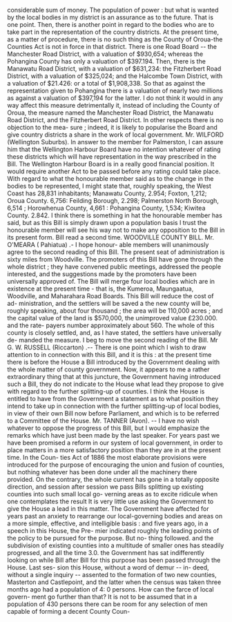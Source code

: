 considerable sum of money. The population of power : but what is wanted by the local bodies in my district is an assurance as to the future. That is one point. Then, there is another point in regard to the bodies who are to take part in the representation of the country districts. At the present time, as a matter of procedure, there is no such thing as the County of Oroua-the Counties Act is not in force in that district. There is one Road Board -- the Manchester Road District, with a valuation of $930,654; whereas the Pohangina County has only a valuation of $397.194. Then, there is the Manawatu Road District, with a valuation of $631,234: the Fitzherbert Road District, with a valuation of $325,024; and the Halcombe Town District, with a valuation of $21.426: or a total of $1,908,338. So that as against the representation given to Pohangina there is a valuation of nearly two millions as against a valuation of $397,194 for the latter. I do not think it would in any way affect this measure detrimentally it, instead of including the County of Oroua, the measure named the Manchester Road District, the Manawatu Road District, and the Fitzherbert Road District. In other respects there is no objection to the mea- sure ; indeed, it is likely to popularise the Board and give country districts a share in the work of local government. Mr. WILFORD (Wellington Suburbs). In answer to the member for Palmerston, I can assure him that the Wellington Harbour Board have no intention whatever of rating these districts which will have representation in the way prescribed in the Bill. The Wellington Harbour Board is in a really good financial position. It would require another Act to be passed before any rating could take place. With regard to what the honourable member said as to the change in the bodies to be represented, I might state that, roughly speaking, the West Coast has 28,831 inhabitants; Manawatu County, 2.954; Foxton, 1,212; Oroua County. 6,756: Feilding Borough, 2.298; Palmerston North Borough, 6,514 ; Horowhenua County, 4,661 : Pohangina County, 1,534; Kiwitea County. 2.842. I think there is something in hat the honourable member has said, but as this Bill is simply drawn upon a population basis I trust the honourable member will see his way not to make any opposition to the Bill in its present form. Bill read a second time. WOODVILLE COUNTY BILL. Mr. O'MEARA ( Pahiatua) .- I hope honour- able members will unanimously agree to the second reading of this Bill. The present seat of administration is sixty miles from Woodville. The promoters of this Bill have gone through the whole district ; they have convened public meetings, addressed the people interested, and the suggestions made by the promoters have been universally approved of. The Bill will merge four local bodies which are in existence at the present time - that is, the Kumeroa, Maungaatua, Woodville, and Maharahara Road Boards. This Bill will reduce the cost of ad- ministration, and the settlers will be saved a the new county will be, roughly speaking, about four thousand ; the area will be 110,000 acres ; and the capital value of the land is $570,000, the unimproved value £230.000. and the rate- payers number approximately about 560. The whole of this county is closely settled, and, as I have stated, the settlers have universally de- manded the measure. I beg to move the second reading of the Bill. Mr G. W. RUSSELL (Riccarton) .-- There is one point which I wish to draw attention to in connection with this Bill, and it is this : at the present time there is before the House a Bill introduced by the Government dealing with the whole matter of county government. Now, it appears to me a rather extraordinary thing that at this juncture, the Government having introduced such a Bill, they do not indicate to the House what lead they propose to give with regard to the further splitting-up of counties. I think the House is entitled to have from the Government a statement as to what position they intend to take up in connection with the further splitting-up of local bodies, in view of their own Bill now before Parliament, and which is to be referred to a Committee of the House. Mr. TANNER (Avon). -- I have no wish whatever to oppose the progress of this Bill, but I would emphasize the remarks which have just been made by the last speaker. For years past we have been promised a reform in our system of local government, in order to place matters in a more satisfactory position than they are in at the present time. In the Coun- ties Act of 1886 the most elaborate provisions were introduced for the purpose of encouraging the union and fusion of counties, but nothing whatever has been done under all the machinery there provided. On the contrary, the whole current has gone in a totally opposite direction, and session after session we pass Bills splitting up existing counties into such small local go- verning areas as to excite ridicule when one contemplates the result It is very little use asking the Government to give the House a lead in this matter. The Government have affected for years past an anxiety to rearrange our local-governing bodies and areas on a more simple, effective, and intelligible basis : and five years ago, in a speech in this House, the Pre- mier indicated roughly the leading points of the policy to be pursued for the purpose. But no- thing followed. and the subdivision of existing counties into a multitude of smaller ones has steadily progressed, and all the time 3.0. the Government has sat indifferently looking on while Bill after Bill for this purpose has been passed through the House. Last ses- sion this House, without a word of demur -- in- deed, without a single inquiry -- assented to the formation of two new counties, Masterton and Castlepoint, and the latter when the census was taken three months ago had a population of 4: 0 persons. How can the farce of local govern- ment go further than that? It is not to be assumed that in a population of 430 persons there can be room for any selection of men capable of forming a decent County Coun- 